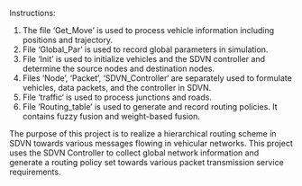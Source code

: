 Instructions:
1. The file ‘Get_Move’ is used to process vehicle information including positions and trajectory.
2. File ‘Global_Par’ is used to record global parameters in simulation.
3. File ‘Init’ is used to initialize vehicles and the SDVN controller and determine the source nodes and destination nodes.
4. Files ‘Node’, ‘Packet’, ‘SDVN_Controller‘ are separately used to formulate vehicles, data packets, and the controller in SDVN.
5. File ‘traffic‘ is used to process junctions and roads.
6. File ‘Routing_table’ is used to generate and record routing policies. It contains fuzzy fusion and weight-based fusion.

The purpose of this project is to realize a hierarchical routing scheme in SDVN towards various messages flowing in vehicular networks. This project uses the SDVN Controller to collect global network information and generate a routing policy set towards various packet transmission service requirements. 
